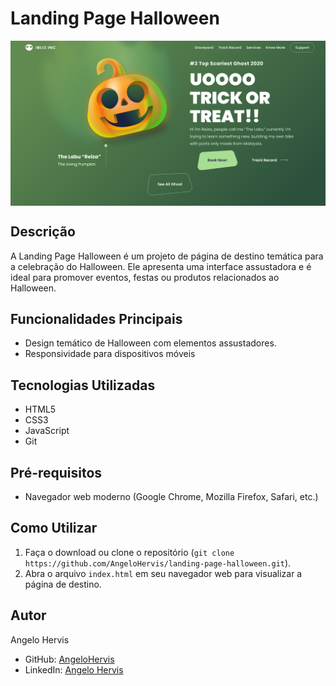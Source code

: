 # Landing Page Halloween

<div style="display:flex; align-items:center; justify-content:center; margin-bottom:20px">
<img src="img/projeto.png" >
</div>

## Descrição
A Landing Page Halloween é um projeto de página de destino temática para a celebração do Halloween. Ele apresenta uma interface assustadora e é ideal para promover eventos, festas ou produtos relacionados ao Halloween.

## Funcionalidades Principais
- Design temático de Halloween com elementos assustadores.
- Responsividade para dispositivos móveis

## Tecnologias Utilizadas
- HTML5
- CSS3
- JavaScript
- Git

## Pré-requisitos
- Navegador web moderno (Google Chrome, Mozilla Firefox, Safari, etc.)

## Como Utilizar
1. Faça o download ou clone o repositório (`git clone https://github.com/AngeloHervis/landing-page-halloween.git`).
2. Abra o arquivo `index.html` em seu navegador web para visualizar a página de destino.

## Autor
Angelo Hervis
- GitHub: [AngeloHervis](https://github.com/AngeloHervis)
- LinkedIn: [Angelo Hervis](https://www.linkedin.com/in/angelohervis/)
